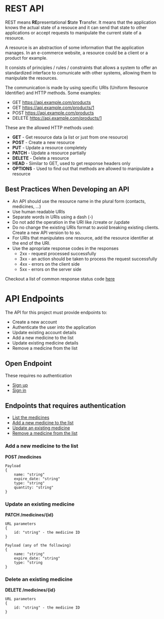 # REST API

REST means **RE**presentational **S**tate **T**ransfer. It means that the application knows the actual state of a resouce and it can send that state to other applications or accept requests to manipulate the current state of a resource.

A resource is an abstraction of some information that the application manages. In an e-commerce website, a resource could be a client or a product for example.

It consists of principles / rules / constraints that allows a system to offer an standardized interface to comunicate with other systems, allowing them to manipulate the resources.

The communication is made by using specific URIs (Uniform Resource Identifier) and HTTP methods. Some examples:

* GET https://api.example.com/products
* GET https://api.example.com/products/1
* POST https://api.example.com/products
* DELETE https://api.example.com/products/1

These are the allowed HTTP methods used:

* **GET** - Get resource data (a list or just from one resource)
* **POST** - Create a new resource
* **PUT** - Update a resource completely
* **PATCH** - Update a resource partially
* **DELETE** - Delete a resource
* **HEAD** - Similar to GET, used to get response headers only
* **OPTIONS** - Used to find out that methods are allowed to manipulate a resource

## Best Practices When Developing an API

* An API should use the resource name in the plural form (contacts, medicines, ...)
* Use human readable URIs
* Separate words in URIs using a dash (-)
* Do not add the operation in the URI like /create or /update
* Do no change the existing URIs format to avoid breaking existing clients. Create a new API version to to so.
* For URIs that manipulates one resource, add the resource identifier at the end of the URI.
* Use the apropriate response codes in the responses
    * 2xx - request processed successfully
    * 3xx - an action should be taken to process the request successfully
    * 4xx - errors on the client side
    * 5xx - errors on the server side

Checkout a list of common response status code [here](./responseStatusCodes.md)


# API Endpoints

The API for this project must provide endpoints to:

* Create a new account
* Authenticate the user into the application
* Update existing account details
* Add a new medicine to the list
* Update existing medicine details
* Remove a medicine from the list

## Open Endpoint

These requires no authentication

* [Sign up](./signup.md)
* [Sign in]((./signin.md))


## Endpoints that requires authentication

* [List the medicines](./listMedicines.md)
* [Add a new medicine to the list](./createMedicine.md)
* [Update an existing medicine](./updateMedicine.md)
* [Remove a medicine from the list](./deleteMedicine.md)




### Add a new medicine to the list
**POST /medicines**

    Payload
    {
        name: "string"
        expire_date: "string"
        type: "string"
        quantity: "string"
    }



###  Update an existing medicine
**PATCH /medicines/{id}**

    URL parameters
    {
        id: "string" - the medicine ID
    }

    Payload (any of the following)
    {
        name: "string"
        expire_date: "string"
        type: "string
    }


### Delete an existing medicine
**DELETE /medicines/{id}**

    URL parameters
    {
        id: "string" - the medicine ID
    }

